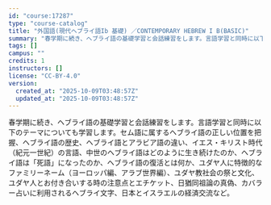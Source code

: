 ```yaml
---
id: "course:17287"
type: "course-catalog"
title: "外国語(現代ヘブライ語Ib 基礎) ／CONTEMPORARY HEBREW I B(BASIC)"
summary: "春学期に続き、ヘブライ語の基礎学習と会話練習をします。言語学習と同時に以下のテーマについても学習します。セム語に属するヘブライ語の正しい位置を把握、ヘブライ語の歴史、ヘブライ語とアラビア語の違い、イエス・キリスト時代（紀元一世紀）の言語、中…"
tags: []
campus: ""
credits: 1
instructors: []
license: "CC-BY-4.0"
version:
  created_at: "2025-10-09T03:48:57Z"
  updated_at: "2025-10-09T03:48:57Z"
---
```

春学期に続き、ヘブライ語の基礎学習と会話練習をします。言語学習と同時に以下のテーマについても学習します。セム語に属するヘブライ語の正しい位置を把握、ヘブライ語の歴史、ヘブライ語とアラビア語の違い、イエス・キリスト時代（紀元一世紀）の言語、中世のヘブライ語はどのように生き続けたのか、ヘブライ語は「死語」になったのか、ヘブライ語の復活とは何か、ユダヤ人に特徴的なファミリーネーム（ヨーロッパ編、アラブ世界編）、ユダヤ教社会の祭と文化、ユダヤ人とお付き合いする時の注意点とエチケット、日猶同祖論の真偽、カバラー占いに利用されるヘブライ文字、日本とイスラエルの経済交流など。
